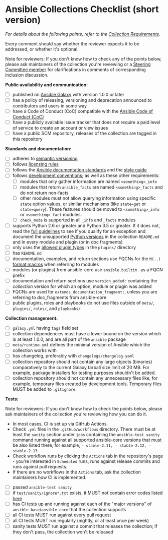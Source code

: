 # Ansible Collections Checklist (short version)

_For details about the following points, refer to the [Collection Requirements](https://github.com/ansible-collections/overview/blob/main/collection_requirements.rst)._

Every comment should say whether the reviewer expects it to be addressed, or whether it's optional.

Note for reviewers: If you don't know how to check any of the points below, please ask maintainers of the collection you're reviewing or a [Steering Committee member](https://docs.ansible.com/ansible/devel/community/steering/community_steering_committee.html#current-steering-committee-members) for clarifications in comments of corresponding inclusion discussion.

**Public availability and communication:**
- [ ] published on [Ansible Galaxy](https://galaxy.ansible.com) with version 1.0.0 or later
- [ ] has a policy of releasing, versioning and deprecation announced to contributors and users in some way
- [ ] have a Code of Conduct (CoC) compatible with the [Ansible Code of Conduct (CoC)](https://docs.ansible.com/ansible/latest/community/code_of_conduct.html)
- [ ] have a publicly available issue tracker that does not require a paid level of service to create an account or view issues
- [ ] have a public SCM repository, releases of the collection are tagged in this repository

**Standards and documentation:**
- [ ] adheres to [semantic versioning](https://semver.org/)
- [ ] follows [licensing rules](https://github.com/ansible-collections/overview/blob/main/collection_requirements.rst#licensing)
- [ ] follows the [Ansible documentation standards](https://docs.ansible.com/ansible/devel/dev_guide/developing_modules_documenting.html) and the [style guide](https://docs.ansible.com/ansible/devel/dev_guide/style_guide/index.html#style-guide)
- [ ] follows [development conventions](https://docs.ansible.com/ansible/devel/dev_guide/developing_modules_best_practices.html); as well as these other requirements:
  - [ ] modules that only gather information are named `<something>_info`
  - [ ] modules that return `ansible_facts` are named `<something>_facts` and do not return non-facts
  - [ ] other modules must not allow querying information using specific `state` option values, or similar mechanisms (like `state=get` or `state=query`).  These features should be moved to `<something>_info` or `<something>_fact` modules.
  - [ ] `check_mode` is supported in all `_info` and `_facts` modules
- [ ] supports Python 2.6 or greater and Python 3.5 or greater. If it does not, read the [full guidelines](https://github.com/ansible-collections/overview/blob/main/collection_requirements.rst#python-compatibility) to see if you qualify for an exception and document the unsupported [Python versions](https://docs.ansible.com/ansible/latest/dev_guide/developing_python_3.html#ansible-and-python-3) in the collection ``README.md`` and in every module and plugin (or in doc fragments)
- [ ] only uses the [allowed plugin types](https://github.com/ansible-collections/overview/blob/main/collection_requirements.rst#modules-plugins) in the `plugins/` directory
- [ ] has `README.md`
- [ ] documentation, examples, and return sections use FQCNs for the `M(..)` [format macros](https://docs.ansible.com/ansible/latest/dev_guide/developing_modules_documenting.html#linking-and-other-format-macros-within-module-documentation) when referring to modules
- [ ] modules (or plugins) from ansible-core use `ansible.builtin.` as a FQCN prefix
- [ ] documentation and return sections use `version_added:` containing the *collection* version for which an option, module or plugin was added
- [ ] FQCNs are used for `extends_documentation_fragment:`, unless you are referring to doc_fragments from ansible-core
- [ ] public plugins, roles and playbooks do not use files outside of `meta/`, `plugins/`, `roles/`, and `playbooks/`

**Collection management:**
- [ ] `galaxy.yml` having `tags` field set
- [ ] collection dependencies must have a lower bound on the version which is at least 1.0.0, and are all part of the `ansible` package
- [ ] `meta/runtime.yml` defines the minimal version of Ansible which the collection works with
- [ ] has changelog, preferably with `changelogs/changelog.yaml`
- [ ] collection repository should not contain any large objects (binaries) comparatively to the current Galaxy tarball size limit of 20 MB. For example, package installers for testing purposes shouldn't be added.
- [ ] collection repository should not contain any unnecessary files like, for example, temporary files created by development tools. Temporary files MUST be added to `.gitignore`.

**Tests:**

Note for reviewers: If you don't know how to check the points below, please ask maintainers of the collection you're reviewing how you can do it.
* In most cases, CI is set up via GitHub Actions.
* Check `.yml` files in the `.github/workflows` directory. There must be at least the `sanity` section under `jobs` containing the `ansible-test sanity` command running against all supported ansible-core versions that must be also listed there, for example, `- stable-2.11, - stable-2.12, - stable-2.13`.
* Check workflow runs by clicking the `Actions` tab in the repository's page - you're interested in `Scheduled` runs, runs against release commits and runs against pull requests.
* If there are no workflows in the `Actions` tab, ask the collection maintainers how CI is implemented.

- [ ] passed `ansible-test sanity`
- [ ] if `test/sanity/ignore*.txt` exists, it MUST not contain error codes listed [here](https://github.com/ansible-collections/overview/blob/main/collection_requirements.rst#ci-testing)
- [ ] has CI tests up and running against each of the "major versions" of `ansible-base`/`ansible-core` that the collection supports
- [ ] all CI tests MUST run against every pull request
- [ ] all CI tests MUST run regularly (nightly, or at least once per week)
- [ ] sanity tests MUST run against a commit that releases the collection; if they don't pass, the collection won't be released
